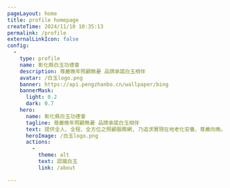 ```yaml
---
pageLayout: home
title: profile homepage
createTime: 2024/11/10 10:35:13
permalink: /profile
externalLinkIcon: false
config:
  -
    type: profile
    name: 彰化縣白玉功德會
    description: 尊嚴晚年照顧無憂 品牌承諾白玉相伴
    avatar: /白玉logo.png
    banner: https://api.pengzhanbo.cn/wallpaper/bing
    bannerMask:
      light: 0.2
      dark: 0.7
    hero:
      name: 彰化縣白玉功德會
      tagline: 尊嚴晚年照顧無憂 品牌承諾白玉相伴
      text: 提供全人、全程、全方位之照顧服務網, 乃追求實現在地老化安養、尊嚴向晚。
      heroImage: /白玉logo.png
      actions:
        -
          theme: alt
          text: 認識白玉
          link: /about

---
```


<style>

.vp-home-banner .content .hero-name[data-v-7f6fc936] {
    font-size: 64px;
    font-weight: 600;
    line-height: 1;
    color: var(--vp-c-text-hero-name);
}

@media screen and (max-width: 500px) {
  .content .hero-name, .content .hero-tagline{
    font-size: 36px;
    display: block;
  }
  
}

/* .content .hero-text{
  color: #ffffff;
} */

/* .action[data-v-c226fad9] {
    background-image: url("/白玉logo.png");
}

.vp-button.medium[data-v-c1547f0d] {
    padding: 0 20px;
    font-size: 24px;
    line-height: 135px;
    border-radius: 50%;
} */

 

</style>
